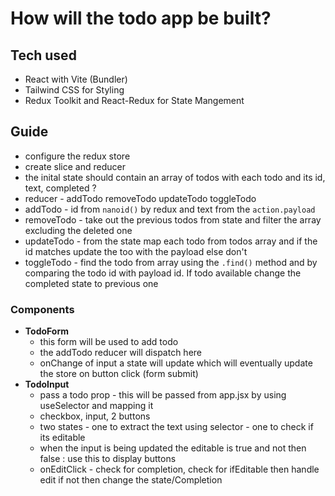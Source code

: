 # How will the todo app be built?

## Tech used

- React with Vite (Bundler)
- Tailwind CSS for Styling
- Redux Toolkit and React-Redux for State Mangement

## Guide

- configure the redux store
- create slice and reducer
- the inital state should contain an array of todos with each todo and its id, text, completed ?
- reducer - addTodo removeTodo updateTodo toggleTodo
- addTodo - id from `nanoid()` by redux and text from the `action.payload`
- removeTodo - take out the previous todos from state and filter the array excluding the deleted one
- updateTodo - from the state map each todo from todos array and if the id matches update the too with the payload else don't
- toggleTodo - find the todo from array using the `.find()` method and by comparing the todo id with payload id. If todo available change the completed state to previous one

### Components

- **TodoForm**
  - this form will be used to add todo
  - the addTodo reducer will dispatch here
  - onChange of input a state will update which will eventually update the store on button click (form submit)
- **TodoInput**
  - pass a todo prop - this will be passed from app.jsx by using useSelector and mapping it 
  - checkbox, input, 2 buttons
  - two states - one to extract the text using selector - one to check if its editable
  - when the input is being updated the editable is true and not then false : use this to display buttons
  - onEditClick - check for completion, check for ifEditable then handle edit if not then change the state/Completion

